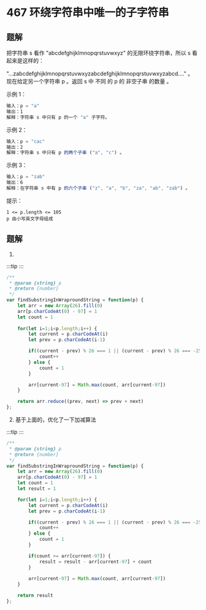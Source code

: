 # 467 环绕字符串中唯一的子字符串

## 题解
把字符串 s 看作 "abcdefghijklmnopqrstuvwxyz" 的无限环绕字符串，所以 s 看起来是这样的：

"...zabcdefghijklmnopqrstuvwxyzabcdefghijklmnopqrstuvwxyzabcd...." 。
现在给定另一个字符串 p 。返回 s 中 不同 的 p 的 非空子串 的数量 。 

 

示例 1：
```javascript
输入：p = "a"
输出：1
解释：字符串 s 中只有 p 的一个 "a" 子字符。
```

示例 2：
```javascript
输入：p = "cac"
输出：2
解释：字符串 s 中只有 p 的两个子串 ("a", "c") 。
```

示例 3：
```javascript
输入：p = "zab"
输出：6
解释：在字符串 s 中有 p 的六个子串 ("z", "a", "b", "za", "ab", "zab") 。
```

提示：
```
1 <= p.length <= 105
p 由小写英文字母组成
```

## 题解
1.

:::tip
<runtime :list="[56, 99.22, 41.9, 92.76]"  />
:::

```javascript
/**
 * @param {string} p
 * @return {number}
 */
var findSubstringInWraproundString = function(p) {
    let arr = new Array(26).fill(0)
    arr[p.charCodeAt(0) - 97] = 1
    let count = 1
    
    for(let i=1;i<p.length;i++) {
        let current = p.charCodeAt(i)
        let prev = p.charCodeAt(i-1)

        if((current - prev) % 26 === 1 || (current - prev) % 26 === -25) {
            count++
        } else {
            count = 1
        }

        arr[current-97] = Math.max(count, arr[current-97])
    }

    return arr.reduce((prev, next) => prev + next)
};
```

2. 基于上面的，优化了一下加减算法

:::tip
<runtime :list="[52, 99.51, 41.9, 94.04]"  />
:::
 

```javascript
/**
 * @param {string} p
 * @return {number}
 */
var findSubstringInWraproundString = function(p) {
    let arr = new Array(26).fill(0)
    arr[p.charCodeAt(0) - 97] = 1
    let count = 1
    let result = 1

    for(let i=1;i<p.length;i++) {
        let current = p.charCodeAt(i)
        let prev = p.charCodeAt(i-1)

        if((current - prev) % 26 === 1 || (current - prev) % 26 === -25) {
            count++
        } else {
            count = 1
        }

        if(count >= arr[current-97]) {
            result = result - arr[current-97] + count 
        }
        
        arr[current-97] = Math.max(count, arr[current-97])
    }

    return result
};
```